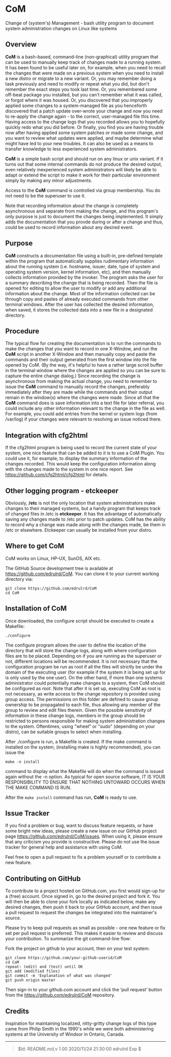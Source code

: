 # CoM
Change of (system's) Management - bash utility program to document system administration changes on Linux like systems

## Overview

**CoM** is a bash-based, command-line (non-graphical) utility program that can be used to manually keep track of changes made to a running system.  It has been found to be useful later on, for example, when you need to recall the changes that were made on a previous system when you need to install a new distro or migrate to a new variant.  Or, you may remember doing a task previously and need to modify or repeat what you did, but don't remember the exact steps you took last time.  Or, you remembered some off-beat package you installed, but you can't remember what it was called, or forgot where it was housed.  Or, you discovered that you improperly applied some changes to a system-managed file as you henceforth discovered that a patch update over-wrote your change and now you need to re-apply the change again - to the correct, user-managed file this time.  Having access to the change logs that you recorded allows you to hopefully quickly redo what you did before.  Or finally, you find you are having trouble now after having applied some system patches or made some change, and you want to review what updates were applied, and maybe determine what might have led to your new troubles.  It can also be used as a means to transfer knowledge to less experienced system administrators.

**CoM** is a simple bash script and should run on any linux or unix variant.  If it turns out that some internal commands do not produce the desired output, even relatively inexperienced system administrators will likely be able to adapt or extend the script to make it work for their particular environment simply by making any minor adjustments.

Access to the **CoM** command is controlled via group membership.  You do not need to be the superuser to use it.

Note that recording information about the change is completely asynchronous and separate from making the change, and this program's only purpose is just to document the changes being implemented.  It simply adds the documentation that you provde during or after a change and thus, could be used to record information about any desired event.

## Purpose

**CoM** constructs a documentation file using a built-in, pre-defined template within the program that automatically supplies rudimentary information about the running system (i.e. hostname, issuer, date, type of system and operating system version, kernel information, etc), and then manually collects information provided by the invoker. The program asks the user for a summary describing the change that is being recorded.  Then the file is opened for editing to allow the user to modify or add any additional information about the change.  Most of the information collected can be through copy and pastes of already executed commands from other terminal windows.  After the user has collected the desired information, when saved, it stores the collected data into a new file in a designated directory.

## Procedure

The typical flow for creating the documentation is to run the commands to make the changes that you want to record in one X-Window, and run the **CoM** script in another X-Window and then manually copy and paste the commands and their output generated from the first window into the file opened by CoM.  (By the way, it's helpful to have a rather large scroll buffer in the terminal window where the changes are applied so you can be sure to capture the entire change dialog.)  Since recording the change is asynchronous from making the actual change, you need to remember to issue the **CoM** command to manually record the changes, preferably immediately after they are made while the commands and their output remain in the window(s) where the changes were made.  Since all that the **CoM** command does is save information into a text file for later referral, you could include any other information relevant to the change in the file as well.  For example, you could add entries from the kernel or system logs (from /var/log) if your changes were relevant to resolving an issue noticed there.

## Integration with cfg2html

If the cfg2html program is being used to record the current state of your system, one nice feature that can be added to it is to use a CoM Plugin.  You could use it, for example, to  display the summary information of the changes recorded.  This would keep the configuration information along with the changes made to the system in one nice report.  See <https://github.com/cfg2html/cfg2html> for details.

## Other logging program - etckeeper

Obviously, **/etc** is not the only location that system administrators make changes to their managed systems, but a handy program that keeps track of changed files in /etc is **etckeeper**.  It has the advantage of automatically saving any changes made to /etc prior to patch updates.  CoM has the ability to record why a change was made along with the changes made, be them in /etc or elsewhere.  Etckeeper can usually be installed from your distro.

## Where to get CoM

CoM works on Linux, HP-UX, SunOS, AIX etc.

The GitHub Source development tree is available at https://github.com/edrulrd/CoM.  You can clone it to your current working directory via:

    git clone https://github.com/edrulrd/CoM
    cd CoM
    
## Installation of CoM


Once downloaded, the configure script should be executed to create a Makefile:

    ./configure

The configure program allows the user to define the location of the directory that will store the change logs, along with where configuration files are to be placed.  Depending on if you are running as the superuser or not, different locations will be recommended.  It is not necessary that the configuration program be run as root if all the files will strictly be under the domain of the executing user (for example if the system it is being set up for is only used by the one user).  On the other hand, if more than one systems administrator could potentially make changes to a system, then CoM should be configured as *root*.  Note that after it is set up, executing CoM as root is not necessary, as write access to the change repository is provided using group access.  The permissions on this folder are defined to cause group ownership to be propagated to each file, thus allowing any member of the group to review and edit files therein.  Given the possible sensitivity of information in these change logs, members in the group should be restricted to persons responsible for making system administration changes to the system.  Oftentimes, using "wheel" or "sudo" (depending on your distro), can be suitable groups to select when installing.


After ./configure is run, a Makefile is created.  If the make command is installed on the system, (installing make is highly recommended), you can issue the 

    make -n install

command to display what the Makefile will do when the command is issued again without the -n option.  As typical for open source software, IT IS YOUR RESPONSIBILITY TO ENSURE THAT NOTHING UNTOWARD OCCURS WHEN THE MAKE COMMAND IS RUN.

After the `make install` command has run, **CoM** is ready to use.

  
## Issue Tracker

If you find a problem or bug, want to discuss feature requests, or have some bright new ideas, please create a new issue on our GitHub project page <https://github.com/edrulrd/CoM/issues>.
When using it, please ensure that any criticism you provide is constructive. Please do not use the issue tracker for general help and assistance with using CoM.

Feel free to open a pull request to fix a problem yourself or to contribute a new feature. 

## Contributing on GitHub

To contribute to a project hosted on GitHub.com, you first would sign-up for a (free) account. Once signed in, go to the desired project and fork it.  You will then be able to clone your fork locally as indicated below, make any desired changes, then push it back to your GitHub account, and then issue a pull request to request the changes be integrated into the maintainer's source.

Please try to keep pull requests as small as possible - one new feature or fix set per pull request is preferred. This makes it easier to review and discuss your contribution.  To summarize the git command-line flow:

Fork the project on github to your account, then on your test system:

    git clone https://github.com/your-github-userid/CoM
    cd CoM
    repeat: (edit) and (test) until OK
    git add (modified files)
    git commit -m 'Explanation of what was changed'
    git push origin master

Then sign-in to your github.com account and click the ‘pull request’ button from the https://github.com/edrulrd/CoM repository.

## Credits

Inspiration for maintaining localized, nitty-gritty change logs of this type came from Philip Smith in the 1990's while we were both administering systems at the University of Windsor in Ontario, Canada.

----
> $Id: README.md,v 1.00 2020/11/24 21:30:00 edrulrd Exp $

<!-- Atom:set encoding=utf8 lineEnding=unix grammar=md tabLength=4 useSoftTabs: -->
<!-- vim:set fileencoding=utf8 fileformat=unix filetype=md tabstop=4 expandtab: -->
